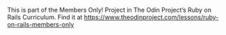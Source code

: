 This is part of the Members Only! Project in The Odin Project’s Ruby on Rails Curriculum. Find it at https://www.theodinproject.com/lessons/ruby-on-rails-members-only
